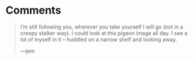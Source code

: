 # Comments

> I’m still following you, wherever you take yourself I will go (not in a creepy stalker way). I could look at this pigeon image all day. I see a lot of myself in it – huddled on a narrow shelf and looking away.
>
> —jem
